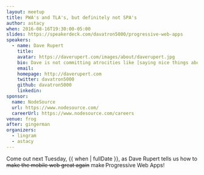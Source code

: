 ```yaml
---
layout: meetup
title: PWA's and TLA's, but definitely not SPA's
author: astacy
when: 2016-08-16T19:30:00-05:00
slides: https://speakerdeck.com/davatron5000/progressive-web-apps
speakers:
  - name: Dave Rupert
    title:
    avatar: https://daverupert.com/images/about/daverupert.jpg
    bio: Dave is not committing atrocities like [saying nice things about IE](http://daverupert.com/2016/06/dave-goes-build/#edge) and [artisanally hand-crafting locally-owned-and-sourced social networks](https://www.godaytrip.com), he's [fighting the good fight against device monoculture](http://daverupert.com/2015/04/davegoeswindows/) and [teaching empathy](http://daverupert.com/2016/08/hidden-expectations/#empathy) to our cold digital hearts.
    email:
    homepage: http://daverupert.com
    twitter: davatron5000
    github: davatron5000
    linkedin:
sponsor:
  name: NodeSource
  url: https://www.nodesource.com/
  careerUrl: https://www.nodesource.com/careers
venue: frog
after: gingerman
organizers:
  - lingram
  - astacy
---
```


<!--
.wowowow {
  display: inline-block;
  animation: wow 2s infinite;
}
@keyframes wow {
  0%   {transform: scale(1.0,1.0);}
  30%  {transform: scale(1.1,1.1);}
  60%  {transform: scale(1.2,1.2);}
  80%  {transform: scale(1.2,1.0);}
  100% {transform: scale(0.9,1.0);}
}
-->

<style>.wowowow {
  display: inline-block;
  -webkit-animation: wow 2s infinite;
          animation: wow 2s infinite;
}
@-webkit-keyframes wow {
  0%   {-webkit-transform: scale(1.0,1.0);transform: scale(1.0,1.0);}
  30%  {-webkit-transform: scale(1.1,1.1);transform: scale(1.1,1.1);}
  60%  {-webkit-transform: scale(1.2,1.2);transform: scale(1.2,1.2);}
  80%  {-webkit-transform: scale(1.2,1.0);transform: scale(1.2,1.0);}
  100% {-webkit-transform: scale(0.9,1.0);transform: scale(0.9,1.0);}
}
@keyframes wow {
  0%   {-webkit-transform: scale(1.0,1.0);transform: scale(1.0,1.0);}
  30%  {-webkit-transform: scale(1.1,1.1);transform: scale(1.1,1.1);}
  60%  {-webkit-transform: scale(1.2,1.2);transform: scale(1.2,1.2);}
  80%  {-webkit-transform: scale(1.2,1.0);transform: scale(1.2,1.0);}
  100% {-webkit-transform: scale(0.9,1.0);transform: scale(0.9,1.0);}
}</style>

Come out next Tuesday, {{ when | fullDate }}, as Dave Rupert tells us how to <strike>make the mobile web great again</strike> make <span class="wowowow">Progressive Web Apps!</span>
